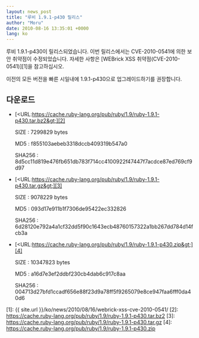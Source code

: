 ```yaml
---
layout: news_post
title: "루비 1.9.1-p430 릴리스"
author: "Moru"
date: 2010-08-16 13:35:01 +0000
lang: ko
---
```


루비 1.9.1-p430이 릴리스되었습니다. 이번 릴리스에서는 CVE-2010-0541에 의한 보안 취약점이 수정되었습니다.
자세한 사항은 [WEBrick XSS 취약점(CVE-2010-0541)][1]을 참고하십시오.

이전의 모든 버전을 빠른 시일내에 1.9.1-p430으로 업그레이드하기를 권장합니다.

## 다운로드

* [&lt;URL:https://cache.ruby-lang.org/pub/ruby/1.9/ruby-1.9.1-p430.tar.bz2&gt;][2]

  SIZE
  : 7299829 bytes

  MD5
  : f855103aebeb3318dccb409319b547a0

  SHA256
  : 8d5cc11d819e476fb651db783f714cc4100922f47447f7acdce87ed769cf9d97

* [&lt;URL:https://cache.ruby-lang.org/pub/ruby/1.9/ruby-1.9.1-p430.tar.gz&gt;][3]

  SIZE
  : 9078229 bytes

  MD5
  : 093d17e911b1f7306de95422ec332826

  SHA256
  : 6d28120e792a4a1cf32dd5f90c1643ecb48760157322a1bb267dd784d14fcb3a

* [&lt;URL:https://cache.ruby-lang.org/pub/ruby/1.9/ruby-1.9.1-p430.zip&gt;][4]

  SIZE
  : 10347823 bytes

  MD5
  : a16d7e3ef2ddbf230cb4dab6c917c8aa

  SHA256
  : 004713d27bfd1ccadf656e88f23d9a78ff5f9265079e8ce947faa6fff0da40d6



[1]: {{ site.url }}/ko/news/2010/08/16/webrick-xss-cve-2010-0541/
[2]: https://cache.ruby-lang.org/pub/ruby/1.9/ruby-1.9.1-p430.tar.bz2
[3]: https://cache.ruby-lang.org/pub/ruby/1.9/ruby-1.9.1-p430.tar.gz
[4]: https://cache.ruby-lang.org/pub/ruby/1.9/ruby-1.9.1-p430.zip
